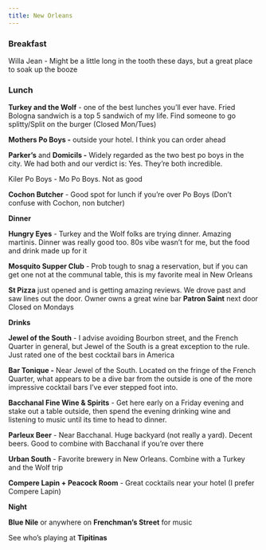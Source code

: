 ```yaml
---
title: New Orleans
---
```



### Breakfast

Willa Jean - Might be a little long in the tooth these days, but a great place to soak up the booze 

  
### Lunch

**Turkey and the Wolf** - one of the best lunches you’ll ever have. Fried Bologna sandwich is a top 5 sandwich of my life. Find someone to go splitty/Split on the burger (Closed Mon/Tues)
  
**Mothers Po Boys -** outside your hotel. I think you can order ahead

  

**Parker’s** and **Domicils -** Widely regarded as the two best po boys in the city. We had both and our verdict is: Yes. They’re both incredible. 

  

Kiler Po Boys - Mo Po Boys. Not as good

  

**Cochon Butcher** - Good spot for lunch if you’re over Po Boys (Don’t confuse with Cochon, non butcher)

  

  

**Dinner**

  

**Hungry Eyes** - Turkey and the Wolf folks are trying dinner. Amazing martinis. Dinner was really good too. 80s vibe wasn’t for me, but the food and drink made up for it

  

**Mosquito Supper Club** - Prob tough to snag a reservation, but if you can get one not at the communal table, this is my favorite meal in New Orleans


**St Pizza** just opened and is getting amazing reviews. We drove past and saw lines out the door. Owner owns a great wine bar **Patron Saint** next door Closed on Mondays

  

  

**Drinks**

**Jewel of the South** - I advise avoiding Bourbon street, and the French Quarter in general, but Jewel of the South is a great exception to the rule. Just rated one of the best cocktail bars in America

**Bar Tonique -** Near Jewel of the South. Located on the fringe of the French Quarter, what appears to be a dive bar from the outside is one of the more impressive cocktail bars I’ve ever stepped foot into.

**Bacchanal Fine Wine & Spirits** - Get here early on a Friday evening and stake out a table outside, then spend the evening drinking wine and listening to music until its time to head to dinner.

**Parleux Beer** - Near Bacchanal. Huge backyard (not really a yard). Decent beers. Good to combine with Bacchanal if you’re over there

**Urban South** - Favorite brewery in New Orleans. Combine with a Turkey and the Wolf trip

**Compere Lapin + Peacock Room** - Great cocktails near your hotel (I prefer Compere Lapin)
  

**Night**

**Blue Nile** or anywhere on **Frenchman’s Street** for music

See who’s playing at **Tipitinas**

  

  

